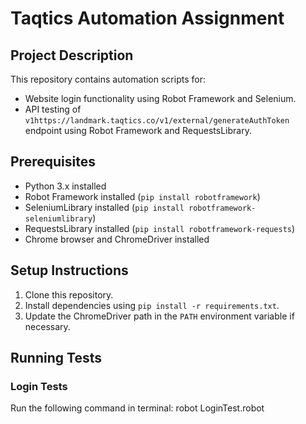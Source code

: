 # Taqtics Automation Assignment

## Project Description
This repository contains automation scripts for:
- Website login functionality using Robot Framework and Selenium.
- API testing of `v1https://landmark.taqtics.co/v1/external/generateAuthToken` endpoint using Robot Framework and RequestsLibrary.

## Prerequisites
- Python 3.x installed
- Robot Framework installed (`pip install robotframework`)
- SeleniumLibrary installed (`pip install robotframework-seleniumlibrary`)
- RequestsLibrary installed (`pip install robotframework-requests`)
- Chrome browser and ChromeDriver installed

## Setup Instructions
1. Clone this repository.
2. Install dependencies using `pip install -r requirements.txt`.
3. Update the ChromeDriver path in the `PATH` environment variable if necessary.

## Running Tests
### Login Tests
Run the following command in terminal:
robot LoginTest.robot
